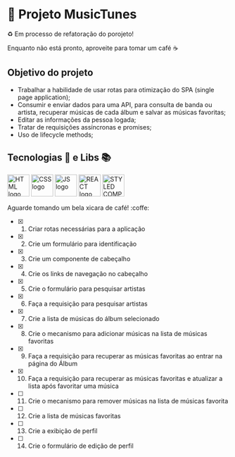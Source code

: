 # :construction:  Projeto MusicTunes

:recycle: Em processo de refatoração do porojeto!

Enquanto não está pronto, aproveite para tomar um café ☕

## Objetivo do projeto

- Trabalhar a habilidade de usar rotas para otimização do SPA (single page application);
- Consumir e enviar dados para uma API, para consulta de banda ou artista, recuperar músicas de cada álbum e salvar as músicas favoritas;
- Editar as informações da pessoa logada;
- Tratar de requisições assíncronas e promises;
- Uso de lifecycle methods;

## Tecnologias 🔧 e Libs 📚

<img style="width: 50px" src="https://www.comofazerumsite.com/imagens/HTML5.png" alt="HTML logo"/>
<img style="width: 50px" src="https://cdn.iconscout.com/icon/free/png-256/css3-8-1175200.png" alt="CSS logo"/>
<img style="width: 50px" src="https://logospng.org/download/javascript/logo-javascript-256.png" alt="JS logo"/>
<img style="width: 50px" src="https://logospng.org/download/react/logo-react-256.png" alt="REACT logo"/>
<img style="width: 50px" src="https://i.pinimg.com/favicons/e99c01086003420e78f516117d0291bc33561f8d95abcd29961f36df.png?ade12638984a3f8638c369f033ed2096" alt="STYLED COMPONENTS logo"/>


Aguarde tomando um bela xicara de café! :coffe:

- [x] 1. Criar rotas necessárias para a aplicação
- [x] 2. Crie um formulário para identificação
- [x] 3. Crie um componente de cabeçalho
- [x] 4. Crie os links de navegação no cabeçalho
- [x] 5. Crie o formulário para pesquisar artistas
- [x] 6. Faça a requisição para pesquisar artistas
- [x] 7. Crie a lista de músicas do álbum selecionado
- [x] 8. Crie o mecanismo para adicionar músicas na lista de músicas favoritas
- [x] 9. Faça a requisição para recuperar as músicas favoritas ao entrar na página do Álbum
- [x] 10. Faça a requisição para recuperar as músicas favoritas e atualizar a lista após favoritar uma música
- [ ] 11. Crie o mecanismo para remover músicas na lista de músicas favorita
- [ ] 12. Crie a lista de músicas favoritas
- [ ] 13. Crie a exibição de perfil
- [ ] 14. Crie o formulário de edição de perfil
